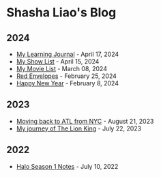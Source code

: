# Shasha Liao's Blog

## 2024
- [My Learning Journal](my_blog/posts/my_lists/my_learning_journal/my_learning_journal.md) - April 17, 2024
- [My Show List](my_blog/posts/my_lists/my_show_list/my_show_list.md) - April 15, 2024
- [My Movie List](my_blog/posts/my_lists/my_movie_list/my_movie_list.md) - March 08, 2024
- [Red Envelopes](my_blog/posts/post_2024/post_20240225/Red_Envelopes.md) - February 25, 2024
- [Happy New Year](my_blog/posts/post_2024/post_20240208/Happy_New_Year_2024.md) - February 8, 2024

## 2023
- [Moving back to ATL from NYC](my_blog/posts/post_2023/post_20230821/Back_to_ATL_from_NYC.md) - August 21, 2023
- [My journey of The Lion King](my_blog/posts/post_2023/post_20230722/The_Lion_King.md) - July 22, 2023

## 2022
- [Halo Season 1 Notes](my_blog/posts/post_2022/post_20220710/Halo_Notes.md) - July 10, 2022